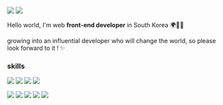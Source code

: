 <a href='https://velog.io/@seohyunsim'><img src="https://img.shields.io/badge/blog-white?style=social&logo=Velog&logoColor=#20C997"/></a>
<a href='mailto:ssh4563@naver.com'><img src="https://img.shields.io/badge/mail-white?style=social&logo=Gmail&logoColor=#20C997"/></a>


Hello world, I'm web **front-end developer** in South Korea 🌍👩‍💻

growing into an influential developer who will change the world, so please look forward to it ! ✨




### skills
<img src="https://img.shields.io/badge/HTML-white?style=flat&logo=HTML5&logoColor=#E34F26"/> <img src="https://img.shields.io/badge/CSS-white?style=flat&logo=CSS3&logoColor=blue"/> <img src="https://img.shields.io/badge/JavaScript-white?style=flat&logo=JavaScript&logoColor=#F7DF1E"/> <img src="https://img.shields.io/badge/TypeScript-white?style=flat&logo=TypeScript&logoColor=#3178C6"/>

<img src="https://img.shields.io/badge/React-61DAFB?style=flat&logo=React&logoColor=white"/> <img src="https://img.shields.io/badge/Next.js-000000?style=flat&logo=Next.js&logoColor=white"/> <img src="https://img.shields.io/badge/React-Redux-764ABC?style=flat&logo=Redux&logoColor=white"/> <img src="https://img.shields.io/badge/styled-components-white?style=flat&logo=styled-components&logoColor=#DB7093"/> <img src="https://img.shields.io/badge/Sass-CC6699?style=flat&logo=Sass&logoColor=white"/>
